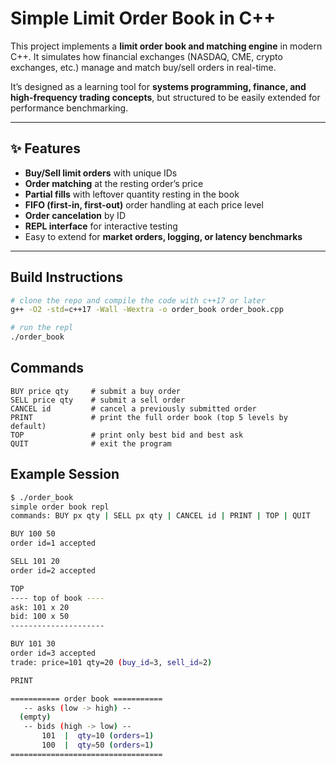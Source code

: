 # Simple Limit Order Book in C++  

This project implements a **limit order book and matching engine** in modern C++. It simulates how financial exchanges (NASDAQ, CME, crypto exchanges, etc.) manage and match buy/sell orders in real-time.  

It’s designed as a learning tool for **systems programming, finance, and high-frequency trading concepts**, but structured to be easily extended for performance benchmarking.  

---

## ✨ Features  
- **Buy/Sell limit orders** with unique IDs  
- **Order matching** at the resting order’s price  
- **Partial fills** with leftover quantity resting in the book  
- **FIFO (first-in, first-out)** order handling at each price level  
- **Order cancelation** by ID  
- **REPL interface** for interactive testing  
- Easy to extend for **market orders, logging, or latency benchmarks**  

---

## Build Instructions  

```bash
# clone the repo and compile the code with c++17 or later
g++ -O2 -std=c++17 -Wall -Wextra -o order_book order_book.cpp

# run the repl
./order_book

```

## Commands 
```
BUY price qty     # submit a buy order
SELL price qty    # submit a sell order
CANCEL id         # cancel a previously submitted order
PRINT             # print the full order book (top 5 levels by default)
TOP               # print only best bid and best ask
QUIT              # exit the program
```


## Example Session  

```bash
$ ./order_book
simple order book repl
commands: BUY px qty | SELL px qty | CANCEL id | PRINT | TOP | QUIT

BUY 100 50
order id=1 accepted

SELL 101 20
order id=2 accepted

TOP
---- top of book ----
ask: 101 x 20
bid: 100 x 50
---------------------

BUY 101 30
order id=3 accepted
trade: price=101 qty=20 (buy_id=3, sell_id=2)

PRINT

=========== order book ===========
   -- asks (low -> high) --
  (empty)
   -- bids (high -> low) --
       101  |  qty=10 (orders=1)
       100  |  qty=50 (orders=1)
==================================


